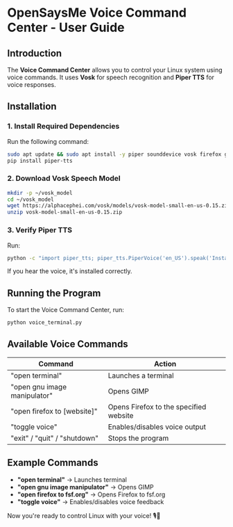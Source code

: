 # OpenSaysMe Voice Command Center - User Guide

## Introduction
The **Voice Command Center** allows you to control your Linux system using voice commands. It uses **Vosk** for speech recognition and **Piper TTS** for voice responses.

## Installation
### 1. Install Required Dependencies
Run the following command:
```bash
sudo apt update && sudo apt install -y piper sounddevice vosk firefox gimp
pip install piper-tts
```

### 2. Download Vosk Speech Model
```bash
mkdir -p ~/vosk_model
cd ~/vosk_model
wget https://alphacephei.com/vosk/models/vosk-model-small-en-us-0.15.zip
unzip vosk-model-small-en-us-0.15.zip
```

### 3. Verify Piper TTS
Run:
```bash
python -c "import piper_tts; piper_tts.PiperVoice('en_US').speak('Installation complete!')"
```
If you hear the voice, it's installed correctly.

## Running the Program
To start the Voice Command Center, run:
```bash
python voice_terminal.py
```

## Available Voice Commands

| **Command**                     | **Action**                                    |
|----------------------------------|----------------------------------------------|
| "open terminal"                 | Launches a terminal                          |
| "open gnu image manipulator"    | Opens GIMP                                   |
| "open firefox to [website]"      | Opens Firefox to the specified website       |
| "toggle voice"                   | Enables/disables voice output               |
| "exit" / "quit" / "shutdown"    | Stops the program                           |

## Example Commands
- **"open terminal"** → Launches terminal
- **"open gnu image manipulator"** → Opens GIMP
- **"open firefox to fsf.org"** → Opens Firefox to fsf.org
- **"toggle voice"** → Enables/disables voice feedback

Now you're ready to control Linux with your voice! 🎙️🚀
